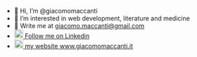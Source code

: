 - 👋 Hi, I’m @giacomomaccanti
- 👀 I’m interested in web development, literature and medicine
- 📧 Write me at giacomo.maccanti@gmail.com
- <a href="https://www.linkedin.com/in/giacomomaccanti/" title="Connect on LinkedIn" rel="nofollow"><img src="https://image.flaticon.com/icons/png/512/174/174857.png" alt="Linkedin Badge" data-canonical-src="https://img.shields.io/badge/-Giacomo%20Maccanti-0072b1?style=flat&amp;logo=Linkedin&amp;logoColor=white" style="width: 20px;"> Follow me on Linkedin</a>
- <a href="https://www.giacomomaccanti.it"><img src="https://as2.ftcdn.net/v2/jpg/01/27/02/81/500_F_127028116_shduna3P1xEm11PgLmaDP1NChtCfSwLB.jpg" style="width: 20px"> my website www.giacomomaccanti.it</a>
<!---
giacomomaccanti/giacomomaccanti is a ✨ special ✨ repository because its `README.md` (this file) appears on your GitHub profile.
You can click the Preview link to take a look at your changes.
--->
